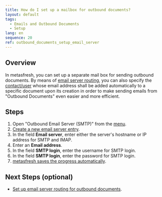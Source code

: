 ```yaml
---
title: How do I set up a mailbox for outbound documents?
layout: default
tags:
  - Emails and Outbound Documents
  - Setup
lang: en
sequence: 20
ref: outbound_documents_setup_email_server
---
```


## Overview
In metasfresh, you can set up a separate mail box for sending outbound documents. By means of [email server routing](Setup_email_server_routing), you can also specify the [contact/user](Add_user_to_BPartner) whose email address shall be added automatically to a specific document upon its creation in order to make sending emails from "Outbound Documents" even easier and more efficient.

## Steps
1. Open "Outbound Email Server (SMTP)" from the [menu](Menu).
1. [Create a new email server entry](New_Record_Window).
1. In the field **Email server**, enter either the server's hostname or IP address for SMTP and IMAP.
1. Enter an **Email address**.
1. In the field **SMTP login**, enter the username for SMTP login.
1. In the field **SMTP login**, enter the password for SMTP login.
1. [metasfresh saves the progress automatically](Saveindicator).

## Next Steps (optional)
- [Set up email server routing for outbound documents](Setup_email_server_routing).
